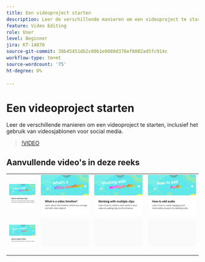 ```yaml
---
title: Een videoproject starten
description: Leer de verschillende manieren om een videoproject te starten, inclusief het gebruik van videosjablonen voor social media
feature: Video Editing
role: User
level: Beginner
jira: KT-14870
source-git-commit: 38b45451db2c09b1e0080d370ef8002ad5fc914c
workflow-type: tm+mt
source-wordcount: '75'
ht-degree: 0%

---
```


# Een videoproject starten

Leer de verschillende manieren om een videoproject te starten, inclusief het gebruik van videosjablonen voor social media.

>[!VIDEO](https://video.tv.adobe.com/v/3427070?quality=12&learn=on&hidetitle=true)

## Aanvullende video&#39;s in deze reeks

<table style="table-layout:fixed">
<tr>
  <td>
         <a href="add-video-clips.md">
            <img alt="Videoclips toevoegen" src="assets/add-video-clips.png" />
         </a>
   </td>
   <td>
         <a href="video-timeline.md">
            <img alt="Wat is een videotijdlijn?" src="assets/video-timeline.png" />
         </a>
   </td>
   <td>
         <a href="multiple-clips.md">
            <img alt="Werken met meerdere clips" src="assets/multiple-clips.png" />
         </a>
   </td>
   <td>
         <a href="add-audio-video.md">
            <img alt="Audio toevoegen" src="assets/add-audio-video.png" />
         </a>
   </td>
</tr>
<tr>
    <td>
         <a href="export-video.md">
            <img alt="Video exporteren" src="assets/export-video.png" />
         </a>
   </td>
   <td>
    <img alt="Spacer" src="../assets/Gray_thumbnail.png" />
    <div>
    <br>
   </td>
   <td>
    <img alt="Spacer" src="../assets/Gray_thumbnail.png" />
    <div>
    <br>
   </td>
   <td>
    <img alt="Spacer" src="../assets/Gray_thumbnail.png" />
    <div>
    <br>
   </td>
</tr>
</table>